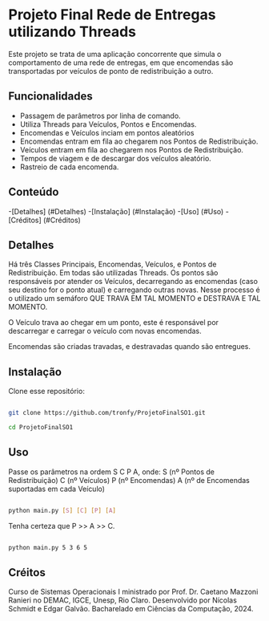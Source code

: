 # Projeto Final Rede de Entregas utilizando Threads

Este projeto se trata de uma aplicação concorrente que simula o comportamento de uma rede de entregas, em que encomendas são transportadas por veículos de ponto de redistribuição a outro.

## Funcionalidades

- Passagem de parâmetros por linha de comando.
- Utiliza Threads para Veículos, Pontos e Encomendas.
- Encomendas e Veículos inciam em pontos aleatórios
- Encomendas entram em fila ao chegarem nos Pontos de Redistribuição.
- Veículos entram em fila ao chegarem nos Pontos de Redistribuição.
- Tempos de viagem e de descargar dos veículos aleatório.
- Rastreio de cada encomenda.

## Conteúdo

-[Detalhes] (#Detalhes) -[Instalação] (#Instalação) -[Uso] (#Uso) -[Créditos] (#Créditos)

## Detalhes

Há três Classes Principais, Encomendas, Veículos, e Pontos de Redistribuição. Em todas são utilizadas Threads.
Os pontos são responsáveis por atender os Veículos, decarregando as encomendas (caso seu destino for o ponto atual) e carregando outras novas. Nesse processo é o utilizado um semáforo QUE TRAVA EM TAL MOMENTO e DESTRAVA E TAL MOMENTO.

O Veículo trava ao chegar em um ponto, este é responsável por descarregar e carregar o veículo com novas encomendas.

Encomendas são criadas travadas, e destravadas quando são entregues.

## Instalação

Clone esse repositório:

```bash

git clone https://github.com/tronfy/ProjetoFinalSO1.git

cd ProjetoFinalSO1

```

## Uso

Passe os parâmetros na ordem S C P A, onde:
S (nº Pontos de Redistribuição)
C (nº Veículos)
P (nº Encomendas)
A (nº de Encomendas suportadas em cada Veículo)

```bash

python main.py [S] [C] [P] [A]

```

Tenha certeza que P >> A >> C.

```bash

python main.py 5 3 6 5

```

## Créitos

Curso de Sistemas Operacionais I ministrado por Prof. Dr. Caetano Mazzoni Ranieri no DEMAC, IGCE, Unesp, Rio Claro.
Desenvolvido por Nícolas Schmidt e Edgar Galvão.
Bacharelado em Ciências da Computação, 2024.
